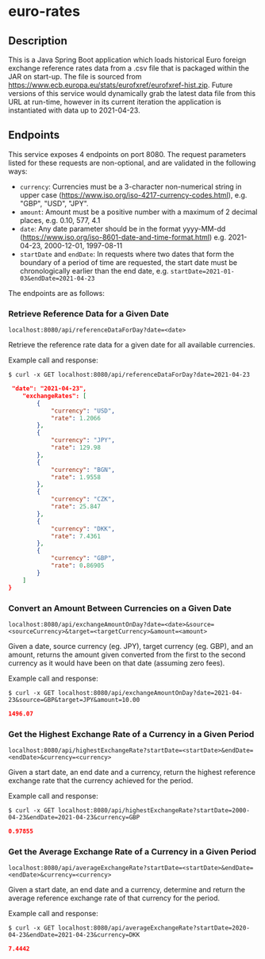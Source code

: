 # euro-rates

## Description

This is a Java Spring Boot application which loads historical Euro foreign exchange reference rates data from a .csv file that is packaged within the JAR on start-up. The file is sourced from https://www.ecb.europa.eu/stats/eurofxref/eurofxref-hist.zip. Future versions of this service would dynamically grab the latest data file from this URL at run-time, however in its current iteration the application is instantiated with data up to 2021-04-23.

## Endpoints

This service exposes 4 endpoints on port 8080. The request parameters listed for these requests are non-optional, and are validated in the following ways:

* `currency`: Currencies must be a 3-character non-numerical string in upper case (https://www.iso.org/iso-4217-currency-codes.html), e.g. "GBP", "USD", "JPY".
* `amount`: Amount must be a positive number with a maximum of 2 decimal places, e.g. 0.10, 577, 4.1
* `date`: Any date parameter should be in the format yyyy-MM-dd (https://www.iso.org/iso-8601-date-and-time-format.html) e.g. 2021-04-23, 2000-12-01, 1997-08-11
* `startDate` and `endDate`: In requests where two dates that form the boundary of a period of time are requested, the start date must be chronologically earlier than the end date, e.g. `startDate=2021-01-03&endDate=2021-04-23`

The endpoints are as follows:

### Retrieve Reference Data for a Given Date

`localhost:8080/api/referenceDataForDay?date=<date>`

Retrieve the reference rate data for a given date for all available currencies.

Example call and response:

```ssh
$ curl -x GET localhost:8080/api/referenceDataForDay?date=2021-04-23
```

```json
 "date": "2021-04-23",
    "exchangeRates": [
        {
            "currency": "USD",
            "rate": 1.2066
        },
        {
            "currency": "JPY",
            "rate": 129.98
        },
        {
            "currency": "BGN",
            "rate": 1.9558
        },
        {
            "currency": "CZK",
            "rate": 25.847
        },
        {
            "currency": "DKK",
            "rate": 7.4361
        },
        {
            "currency": "GBP",
            "rate": 0.86905
        }
    ]
}
```

### Convert an Amount Between Currencies on a Given Date

`localhost:8080/api/exchangeAmountOnDay?date=<date>&source=<sourceCurrency>&target=<targetCurrency>&amount=<amount>`

Given a date, source currency (eg. JPY), target currency (eg. GBP), and an amount, returns the amount given converted from the first to the second currency as it would have been on that date (assuming zero fees).

Example call and response:

```ssh
$ curl -x GET localhost:8080/api/exchangeAmountOnDay?date=2021-04-23&source=GBP&target=JPY&amount=10.00
```
```json
1496.07
```

### Get the Highest Exchange Rate of a Currency in a Given Period

`localhost:8080/api/highestExchangeRate?startDate=<startDate>&endDate=<endDate>&currency=<currency>`

Given a start date, an end date and a currency, return the highest reference exchange rate that the currency achieved for the period.

Example call and response:

```ssh
$ curl -x GET localhost:8080/api/highestExchangeRate?startDate=2000-04-23&endDate=2021-04-23&currency=GBP
```
```json
0.97855
```

### Get the Average Exchange Rate of a Currency in a Given Period

`localhost:8080/api/averageExchangeRate?startDate=<startDate>&endDate=<endDate>&currency=<currency>`

Given a start date, an end date and a currency, determine and return the average reference exchange rate of that currency for the period.

Example call and response:

```ssh
$ curl -x GET localhost:8080/api/averageExchangeRate?startDate=2020-04-23&endDate=2021-04-23&currency=DKK
```
```json
7.4442
```

